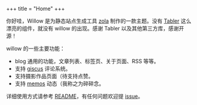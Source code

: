 +++
title = "Home"
+++

你好哇，Willow 是为静态站点生成工具 [zola](https://www.getzola.org/) 制作的一款主题。没有 [Tabler](https://github.com/tabler/tabler) 这么漂亮的组件，就没有 willow 的出现。感谢 Tabler 以及其他第三方库，感谢开源！

willow 的一些主要功能：
- blog 通用的功能，文章列表、标签页、关于页面、RSS 等等。
- 支持 [giscus](https://giscus.app/) 评论系统。
- 支持摄影作品页面（待支持点赞。
- 支持 [memos](https://github.com/usememos/memos) 动态（我称之为碎碎念。

详细使用方式请参考 [README](https://github.com/ischaojie/willow/)，有任何问题欢迎提 [issue](https://github.com/ischaojie/willow/issues)。

